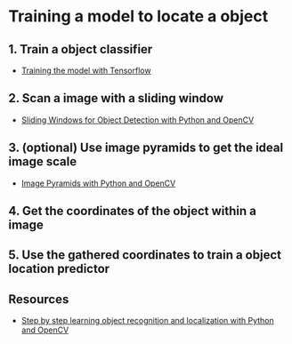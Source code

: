 Training a model to locate a object
===================================

## 1. Train a object classifier
- [Training the model with Tensorflow](/read/Machine%20learning/Object%20classification/Tensorflow/Training%20the%20model)

## 2. Scan a image with a sliding window
- [Sliding Windows for Object Detection with Python and OpenCV](http://www.pyimagesearch.com/2015/03/23/sliding-windows-for-object-detection-with-python-and-opencv/)

## 3. (optional) Use image pyramids to get the ideal image scale
- [Image Pyramids with Python and OpenCV](http://www.pyimagesearch.com/2015/03/16/image-pyramids-with-python-and-opencv/)

## 4. Get the coordinates of the object within a image

## 5. Use the gathered coordinates to train a object location predictor 

## Resources
- [Step by step learning object recognition and localization with Python and OpenCV](http://www.pyimagesearch.com/2014/11/10/histogram-oriented-gradients-object-detection/)
